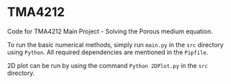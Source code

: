 # TMA4212
Code for TMA4212 Main Project - Solving the Porous medium equation.

To run the basic numerical methods, simply run `main.py` in the `src` directory using `Python`.
All required dependencies are mentioned in the `Pipfile`.

2D plot can be run by using the command `Python 2DPlot.py` in the `src` directory.
